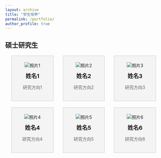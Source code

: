 ```yaml
---
layout: archive
title: "学生培养"
permalink: /portfolio/
author_profile: true
---
```


<style>
    /* 定义 Flex 布局容器 */
.flex-container {
  display: flex;
  flex-wrap: wrap; /* 当空间不足时，换行显示 */
  justify-content: space-between; /* 在容器内均匀分布项 */
  margin: 20px; /* 可根据需要调整外边距 */
}

/* 定义 Flex 项的样式 */
.flex-item {
  flex: 0 0 calc(33.33% - 20px); /* 每行三个项，减去外边距 */
  background-color: #f4f4f4; /* 背景颜色，可根据需要调整 */
  border: 1px solid #ccc; /* 边框样式，可根据需要调整 */
  padding: 20px; /* 内边距，可根据需要调整 */
  text-align: center;
  box-sizing: border-box; /* 盒子模型，保证内边距和边框在总宽度内 */
}

/* 图片样式 */
.flex-item img {
  max-width: 100%; /* 图片最大宽度为容器宽度 */
  height: auto;
}

/* 姓名样式 */
.flex-item h3 {
  font-size: 18px; /* 标题字体大小，可根据需要调整 */
  margin: 10px 0; /* 上下边距，可根据需要调整 */
}

/* 研究方向样式 */
.flex-item p {
  font-size: 14px; /* 段落字体大小，可根据需要调整 */
  color: #666; /* 字体颜色，可根据需要调整 */
}
</style>



<!-- 博士研究生 -->


硕士研究生
------
<div class="flex-container">
  <div class="flex-item">
    <img src="/images/profile.png" alt="照片1">
    <h3>姓名1</h3>
    <p>研究方向1</p>
  </div>

  <div class="flex-item">
    <img src="/images/profile.png" alt="照片2">
    <h3>姓名2</h3>
    <p>研究方向2</p>
  </div>

  <div class="flex-item">
    <img src="/images/profile.png" alt="照片3">
    <h3>姓名3</h3>
    <p>研究方向3</p>
  </div>
</div>

<div class="flex-container">
  <div class="flex-item">
    <img src="/images/profile.png" alt="照片4">
    <h3>姓名4</h3>
    <p>研究方向4</p>
  </div>

  <div class="flex-item">
    <img src="/images/profile.png" alt="照片5">
    <h3>姓名5</h3>
    <p>研究方向5</p>
  </div>

  <div class="flex-item">
    <img src="/images/profile.png" alt="照片6">
    <h3>姓名6</h3>
    <p>研究方向6</p>
  </div>
</div>




